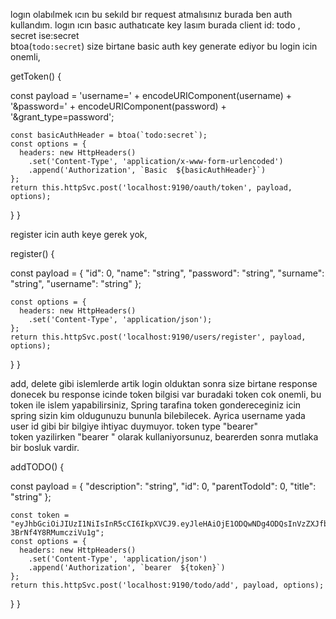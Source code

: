 logın olabılmek ıcın bu sekıld bır request atmalısınız
burada ben auth kullandım.  logın ıcın basıc authatıcate key lasım burada  client id: todo  ,  secret ise:secret   
btoa(`todo:secret`)  size birtane basic auth key generate ediyor bu login icin onemli,

getToken() {

  const payload = 'username=' + encodeURIComponent(username) + '&password=' + encodeURIComponent(password) + '&grant_type=password';
    
    const basicAuthHeader = btoa(`todo:secret`);
    const options = {
      headers: new HttpHeaders()
        .set('Content-Type', 'application/x-www-form-urlencoded')
        .append('Authorization', `Basic  ${basicAuthHeader}`)
    };
    return this.httpSvc.post('localhost:9190/oauth/token', payload, options);
  }
}



register icin auth keye gerek yok,  

register() {

  const payload = {
  "id": 0,
  "name": "string",
  "password": "string",
  "surname": "string",
  "username": "string"
  };
    
    const options = {
      headers: new HttpHeaders()
        .set('Content-Type', 'application/json');
    };
    return this.httpSvc.post('localhost:9190/users/register', payload, options);
  }
}


add,  delete gibi islemlerde artik  login olduktan sonra size birtane response donecek bu response icinde token bilgisi var
buradaki  token cok onemli,  bu token ile islem yapabilirsiniz, Spring tarafina token gondereceginiz icin spring sizin kim oldugunuzu bununla bilebilecek.
Ayrica username yada user id gibi bir bilgiye ihtiyac duymuyor.  token type "bearer"  
token yazilirken  "bearer <size verilen token>"   olarak kullaniyorsunuz,  bearerden sonra mutlaka bir bosluk vardir.

addTODO() {

  const payload = {
    "description": "string",
  "id": 0,
  "parentTodoId": 0,
  "title": "string"
  };
    
    const token = "eyJhbGciOiJIUzI1NiIsInR5cCI6IkpXVCJ9.eyJleHAiOjE1ODQwNDg4ODQsInVzZXJfbmFtZSI6InN0cmluZyIsImp0aSI6IjMxZmE2YjFlLTEzMDQtNDA0Yi04YzdlLWY0MmM4OGFlNzVmYyIsImNsaWVudF9pZCI6InRvZG8iLCJzY29wZSI6WyJyZWFkIiwid3JpdGUiXX0.n6l5XkWhJ1MFOd1ozVTULLz-3BrNf4Y8RMumcziVu1g";
    const options = {
      headers: new HttpHeaders()
        .set('Content-Type', 'application/json')
        .append('Authorization', `bearer  ${token}`)
    };
    return this.httpSvc.post('localhost:9190/todo/add', payload, options);
  }
}